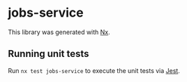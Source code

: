 # jobs-service

This library was generated with [Nx](https://nx.dev).

## Running unit tests

Run `nx test jobs-service` to execute the unit tests via [Jest](https://jestjs.io).
